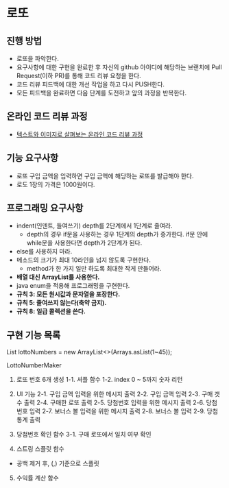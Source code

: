 # 로또
## 진행 방법
* 로또을 파악한다.
* 요구사항에 대한 구현을 완료한 후 자신의 github 아이디에 해당하는 브랜치에 Pull Request(이하 PR)를 통해 코드 리뷰 요청을 한다.
* 코드 리뷰 피드백에 대한 개선 작업을 하고 다시 PUSH한다.
* 모든 피드백을 완료하면 다음 단계를 도전하고 앞의 과정을 반복한다.

## 온라인 코드 리뷰 과정
* [텍스트와 이미지로 살펴보는 온라인 코드 리뷰 과정](https://github.com/next-step/nextstep-docs/tree/master/codereview)

## 기능 요구사항
* 로또 구입 금액을 입력하면 구입 금액에 해당하는 로또를 발급해야 한다.
* 로도 1장의 가격은 1000원이다.

## 프로그래밍 요구사항
* indent(인덴트, 들여쓰기) depth를 2단계에서 1단계로 줄여라.
  * depth의 경우 if문을 사용하는 경우 1단계의 depth가 증가한다. if문 안에 while문을 사용한다면 depth가 2단계가 된다.
* else를 사용하지 마라.
* 메소드의 크기가 최대 10라인을 넘지 않도록 구현한다.
  * method가 한 가지 일만 하도록 최대한 작게 만들어라.
* **배열 대신 ArrayList를 사용한다.**
* java enum을 적용해 프로그래밍을 구현한다.
* **규칙 3: 모든 원시값과 문자열을 포장한다.**
* **규칙 5: 줄여쓰지 않는다(축약 금지).**
* **규칙 8: 일급 콜렉션을 쓴다.**

## 구현 기능 목록
List<Integer> lottoNumbers = new ArrayList<>(Arrays.asList(1~45));

LottoNumberMaker


1. 로또 번호 6개 생성
    1-1. 셔플 함수
    1-2. index 0 ~ 5까지 숫자 리턴

2. UI 기능
  2-1. 구입 금액 입력을 위한 메시지 출력
  2-2. 구입 금액 입력
  2-3. 구매 갯수 출력
  2-4. 구매한 로또 출력
  2-5. 당첨번호 입력을 위한 메시지 출력
  2-6. 당첨번호 입력
  2-7. 보너스 볼 입력을 위한 메시지 출력
  2-8. 보너스 볼 입력
  2-9. 당첨 통계 출력

3. 당첨번호 확인 함수
  3-1. 구매 로또에서 일치 여부 확인

4. 스트링 스플릿 함수
 - 공백 제거 후, (,) 기준으로 스플릿

5. 수익률 계산 함수